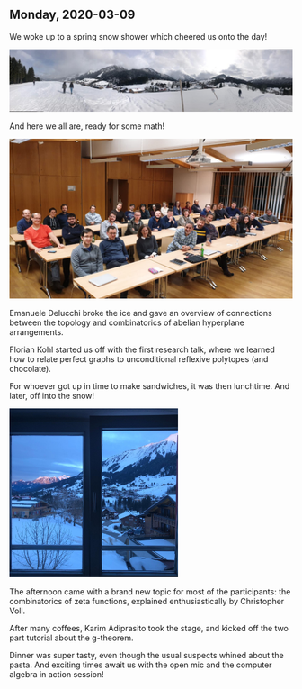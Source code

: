 ---
---
## Monday, 2020-03-09 
We woke up to a spring snow shower which cheered us onto the day!

<img src="./pics/Pic1.jpg" width="600">

And here we all are, ready for some math!

<img src="./pics/Pic3.jpg" width="600">


Emanuele Delucchi broke the ice and gave an overview of connections between the topology and combinatorics of abelian hyperplane arrangements.

Florian Kohl started us off with the first research talk, where we learned how to relate perfect graphs to unconditional reflexive polytopes (and chocolate).

For whoever got up in time to make sandwiches, it was then lunchtime. And later, off into the snow!
 
 <img src="./pics/Pic2.jpg" width="300">


The afternoon came with a brand new topic for most of the participants: the combinatorics of zeta functions, explained enthusiastically by Christopher Voll. 

After many coffees, Karim Adiprasito took the stage, and kicked off the two part tutorial about the g-theorem.

Dinner was super tasty, even though the usual suspects whined about the pasta. And exciting times await us with the open mic and the computer algebra in action session!
